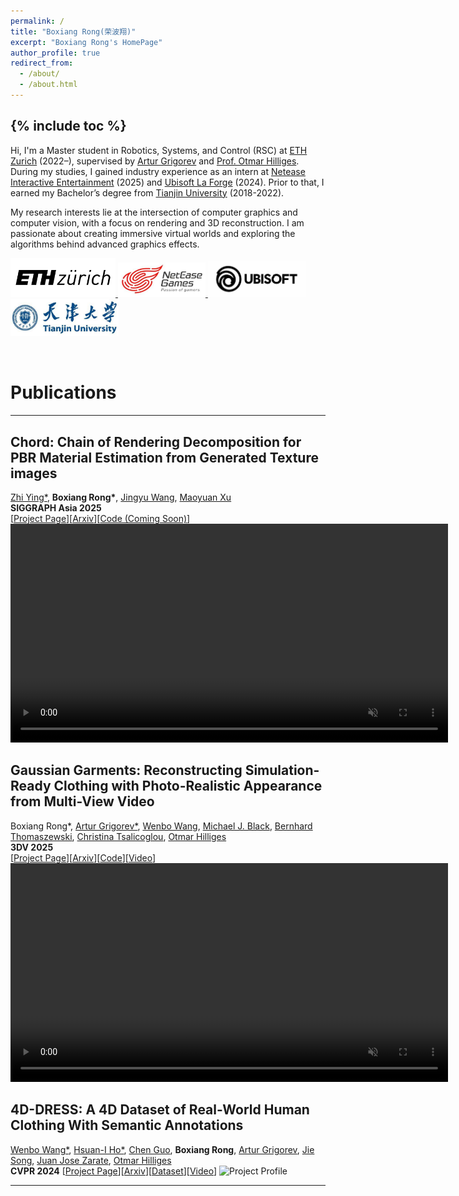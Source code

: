 ```yaml
---
permalink: /
title: "Boxiang Rong(荣波翔)"
excerpt: "Boxiang Rong's HomePage"
author_profile: true
redirect_from: 
  - /about/
  - /about.html
---
```


{% include toc %}
---
Hi, I'm a Master student in Robotics, Systems, and Control (RSC) at [ETH Zurich](https://ethz.ch/en.html) (2022–), supervised by [Artur Grigorev](https://dolorousrtur.github.io/) and [Prof. Otmar Hilliges](https://ait.ethz.ch/people/hilliges). During my studies, I gained industry experience as an intern at [Netease Interactive Entertainment](https://www.neteasegames.com/) (2025) and [Ubisoft La Forge](https://www.ubisoft.com/en-us/studio/laforge) (2024). Prior to that, I earned my Bachelor’s degree from [Tianjin University](http://www.tju.edu.cn/english/index.htm) (2018-2022).

My research interests lie at the intersection of computer graphics and computer vision, with a focus on rendering and 3D reconstruction. I am passionate about creating immersive virtual worlds and exploring the algorithms behind advanced graphics effects.

<a href="https://ethz.ch/en.html" target="_blank"> <img src="../images/eth_logo.png" alt="ETHZ Logo" width="168px"> </a>
<a href="https://www.neteasegames.com/" target="_blank"> <img src="../images/NetEase.jpg" alt="NetEase Logo" width="140px"> </a>
<a href="https://www.ubisoft.com/en-us/studio/laforge" target="_blank"> <img src="../images/ubi_logo.jpg" alt="Ubisoft Logo" width="157px"> </a>
<a href="https://en.tju.edu.cn/" target="_blank"> <img src="../images/TJULogo.jpg" alt="TJU Logo" width="173px"> </a>

<br>

# Publications
---
## Chord: Chain of Rendering Decomposition for PBR Material Estimation from Generated Texture images
[Zhi Ying\*](https://orcid.org/0009-0008-8390-3366), <strong>Boxiang Rong\*</strong>, [Jingyu Wang](https://ccetaw.github.io/), [Maoyuan Xu](https://ultraman-blazar.github.io/)<br>
**SIGGRAPH Asia 2025** <br>
[[Project Page](https://ubisoft-laforge.github.io/world/chord/)][[Arxiv](https://arxiv.org/abs/2509.09952)][[Code (Coming Soon)](https://ubisoft-laforge.github.io/world/chord/)]
<video autoplay muted loop playsinline width="700px" preload="auto"> 
<source src="../images/chord_teaser_video.mp4" type="video/mp4">
Your browser does not support the video tag.
</video>

## Gaussian Garments: Reconstructing Simulation-Ready Clothing with Photo-Realistic Appearance from Multi-View Video
Boxiang Rong\*, [Artur Grigorev\*](https://dolorousrtur.github.io/), [Wenbo Wang](https://wenbwa.github.io/), [Michael J. Black](https://ps.is.mpg.de/~black), [Bernhard Thomaszewski](https://n.ethz.ch/~bthomasz/index.html), [Christina Tsalicoglou](https://ait.ethz.ch/people/ctsalico), [Otmar Hilliges](https://ait.ethz.ch/people/hilliges)<br>
**3DV 2025**<br>
[[Project Page](https://eth-ait.github.io/Gaussian-Garments/)][[Arxiv](https://arxiv.org/abs/2409.08189)][[Code](https://github.com/eth-ait/Gaussian-Garments)][[Video](https://youtu.be/hi-SHdvRkVY)]<br>
<video autoplay muted loop playsinline width="700px" preload="auto"> 
<source src="../images/GG_teaser.mp4" type="video/mp4">
Your browser does not support the video tag.
</video>

## 4D-DRESS: A 4D Dataset of Real-World Human Clothing With Semantic Annotations
[Wenbo Wang\*](https://wenbwa.github.io/), [Hsuan-I Ho\*](https://ait.ethz.ch/people/hohs), [Chen Guo](https://ait.ethz.ch/people/cheguo), <strong>Boxiang Rong</strong>, [Artur Grigorev](https://ait.ethz.ch/people/agrigorev), [Jie Song](https://ait.ethz.ch/people/song), [Juan Jose Zarate](https://ait.ethz.ch/people/jzarate), [Otmar Hilliges](https://ait.ethz.ch/people/hilliges)   
**CVPR 2024**
[[Project Page](https://eth-ait.github.io/4d-dress/)][[Arxiv](https://files.ait.ethz.ch/projects/4d-dress/4d-dress.pdf)][[Dataset](https://4d-dress.ait.ethz.ch/)][[Video](https://youtu.be/dEQ4dvO8BsE?si=4AlflvLnFFsrbmMl)]
<img src="../images/4ddress_simu.gif" alt="Project Profile" width="700px">  

--- 

<!-- <div style="position: relative; width: 50%;"> -->
<script type='text/javascript' id='mapmyvisitors' src='https://mapmyvisitors.com/map.js?cl=7ea546&w=300&t=tt&d=rYS1J5NQ9B_dGNXv_g_HtHQCroRt2XYJ1HKKXmPqISk&co=ffffff&cmo=62bfff&cmn=876cff'></script>
<!-- </div> -->